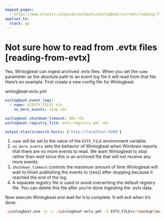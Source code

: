 ```yaml
---
mapped_pages:
  - https://www.elastic.co/guide/en/beats/winlogbeat/current/reading-from-evtx.html
applies_to:
  stack: ga
---
```


# Not sure how to read from .evtx files [reading-from-evtx]

Yes, Winlogbeat can ingest archived .evtx files. When you set the `name` parameter as the absolute path to an event log file it will read from that file. Here’s an example. First create a new config file for Winlogbeat.

winlogbeat-evtx.yml

```yaml
winlogbeat.event_logs:
  - name: ${EVTX_FILE} <1>
    no_more_events: stop <2>

winlogbeat.shutdown_timeout: 30s <3>
winlogbeat.registry_file: evtx-registry.yml <4>

output.elasticsearch.hosts: ['http://localhost:9200']
```

1. `name` will be set to the value of the `EVTX_FILE` environment variable.
2. `no_more_events` sets the behavior of Winlogbeat when Windows reports that there are no more events to read. We want Winlogbeat to *stop* rather than *wait* since this is an archived file that will not receive any more events.
3. `shutdown_timeout` controls the maximum amount of time Winlogbeat will wait to finish publishing the events to {{es}} after stopping because it reached the end of the log.
4. A separate registry file is used to avoid overwriting the default registry file. You can delete this file after you’re done ingesting the .evtx data.

Now execute Winlogbeat and wait for it to complete. It will exit when it’s done.

```sh
.\winlogbeat.exe -e -c .\winlogbeat-evtx.yml -E EVTX_FILE=c:\backup\Security-2019.01.evtx
```

